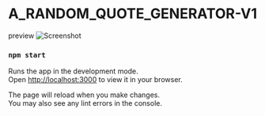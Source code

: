 # A_RANDOM_QUOTE_GENERATOR-V1
 preview
![Screenshot](https://github.com/MarlonThompson71/A_RANDOM_QUOTE_GENERATOR-V1/assets/59469213/ee742461-cda5-43d0-add8-9a47cef5fa9e
)
### `npm start`

Runs the app in the development mode.\
Open [http://localhost:3000](http://localhost:3000) to view it in your browser.

The page will reload when you make changes.\
You may also see any lint errors in the console.

